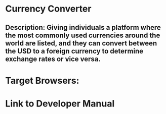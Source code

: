 # Currency Converter

## Description: Giving individuals a platform where the most commonly used currencies around the world are listed, and they can convert between the USD to a foreign currency to determine exchange rates or vice versa. 

# Target Browsers:

# Link to Developer Manual
